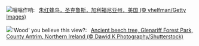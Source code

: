 ![](https://www.bing.com/th?id=OHR.SantaCruzHummer_ZH-CN5448262039_UHD.jpg&w=1000)嗡嗡作响:&nbsp;&ensp;[朱红蜂鸟，圣克鲁斯，加利福尼亚州，美国 (© yhelfman/Getty Images)](https://www.bing.com/th?id=OHR.SantaCruzHummer_ZH-CN5448262039_UHD.jpg)
<br><br/>
![](https://www.bing.com/th?id=OHR.GlenariffPark_EN-US3914128007_UHD.jpg&w=1000)'Wood' you believe this view?:&nbsp;&ensp;[Ancient beech tree, Glenariff Forest Park, County Antrim, Northern Ireland (© Dawid K Photography/Shutterstock)](https://www.bing.com/th?id=OHR.GlenariffPark_EN-US3914128007_UHD.jpg)
<br><br/>
